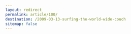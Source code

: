 ```yaml
---
layout: redirect
permalink: article/100/
destination: /2009-03-13-surfing-the-world-wide-couch
sitemap: false
---
```

